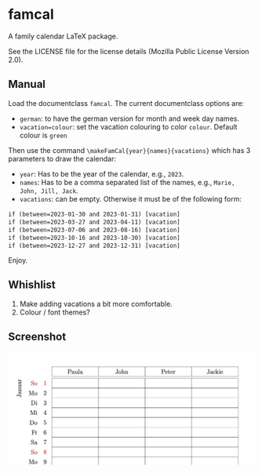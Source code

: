 # famcal
A family calendar LaTeX package.

See the LICENSE file for the license details (Mozilla Public License Version 2.0).

## Manual
Load the documentclass ``` famcal ```. 
The current documentclass options are:

 * ```german```: to have the german version for month and week day names. 
 * ```vacation=colour```: set the vacation colouring to color ```colour```. Default colour is ```green```

Then use the command ```\makeFamCal{year}{names}{vacations}``` which has 3 parameters to draw the calendar:

 * ```year```: Has to be the year of the calendar, e.g., ```2023```.
 * ```names```: Has to be a comma separated list of the names, e.g., ```Marie, John, Jill, Jack```.
 * ```vacations```: can be empty. Otherwise it must be of the following form:
```
if (between=2023-01-30 and 2023-01-31) [vacation]
if (between=2023-03-27 and 2023-04-11) [vacation]
if (between=2023-07-06 and 2023-08-16) [vacation]
if (between=2023-10-16 and 2023-10-30) [vacation]
if (between=2023-12-27 and 2023-12-31) [vacation]
```

Enjoy.


## Whishlist

1. Make adding vacations a bit more comfortable.
2. Colour / font themes?

## Screenshot
![Screenshot of the produced pdf](screenshot.png "Screenshot")